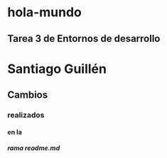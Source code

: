 # hola-mundo
## Tarea 3 de Entornos de desarrollo

# Santiago Guillén

## Cambios 
### realizados
#### en la
##### rama readme.md
